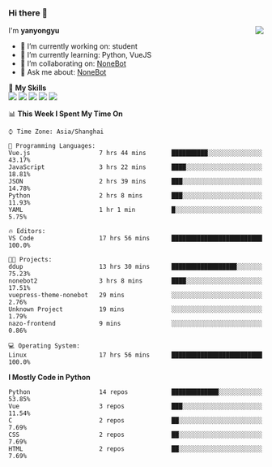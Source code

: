 ### Hi there 👋

<a href="#">
  <img align="right" src="https://github-readme-stats.vercel.app/api?username=yanyongyu&count_private=true&show_icons=true&bg_color=15,f2f7fd,E0EAFC" />
</a>

I'm **yanyongyu**

- 🔭 I’m currently working on: student
- 🌱 I’m currently learning: Python, VueJS
- 👯 I’m collaborating on: [NoneBot](https://github.com/nonebot)
- 💬 Ask me about: [NoneBot](https://github.com/nonebot)

🌟 **My Skills**  
![](https://img.shields.io/badge/-Python-3e74a2?style=flat-square&logo=Python&logoColor=fff)
![](https://img.shields.io/badge/-Vue-4fc08d?style=flat-square&logo=Vue.js&logoColor=fff)
![](https://img.shields.io/badge/-Node.js-339933?style=flat-square&logo=Node.js&logoColor=fff)
![](https://img.shields.io/badge/-Docker-2496ED?style=flat-square&logo=Docker&logoColor=fff)
![](https://img.shields.io/badge/-Linux-000000?style=flat-square&logo=Linux&logoColor=fff)

<!--START_SECTION:waka-->
📊 **This Week I Spent My Time On** 

```text
⌚︎ Time Zone: Asia/Shanghai

💬 Programming Languages: 
Vue.js                   7 hrs 44 mins       ██████████░░░░░░░░░░░░░░░   43.17% 
JavaScript               3 hrs 22 mins       ████░░░░░░░░░░░░░░░░░░░░░   18.81% 
JSON                     2 hrs 39 mins       ███░░░░░░░░░░░░░░░░░░░░░░   14.78% 
Python                   2 hrs 8 mins        ███░░░░░░░░░░░░░░░░░░░░░░   11.93% 
YAML                     1 hr 1 min          █░░░░░░░░░░░░░░░░░░░░░░░░   5.75%

🔥 Editors: 
VS Code                  17 hrs 56 mins      █████████████████████████   100.0%

🐱‍💻 Projects: 
ddup                     13 hrs 30 mins      ██████████████████░░░░░░░   75.23% 
nonebot2                 3 hrs 8 mins        ████░░░░░░░░░░░░░░░░░░░░░   17.51% 
vuepress-theme-nonebot   29 mins             ░░░░░░░░░░░░░░░░░░░░░░░░░   2.76% 
Unknown Project          19 mins             ░░░░░░░░░░░░░░░░░░░░░░░░░   1.79% 
nazo-frontend            9 mins              ░░░░░░░░░░░░░░░░░░░░░░░░░   0.86%

💻 Operating System: 
Linux                    17 hrs 56 mins      █████████████████████████   100.0%

```

**I Mostly Code in Python** 

```text
Python                   14 repos            █████████████░░░░░░░░░░░░   53.85% 
Vue                      3 repos             ███░░░░░░░░░░░░░░░░░░░░░░   11.54% 
C                        2 repos             ██░░░░░░░░░░░░░░░░░░░░░░░   7.69% 
CSS                      2 repos             ██░░░░░░░░░░░░░░░░░░░░░░░   7.69% 
HTML                     2 repos             ██░░░░░░░░░░░░░░░░░░░░░░░   7.69%

```



<!--END_SECTION:waka-->
